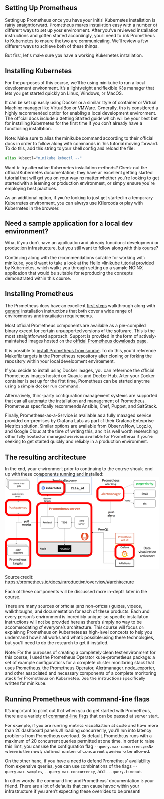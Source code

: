 ## Setting Up Prometheus

Setting up Prometheus once you have your initial Kubernetes installation is fairly straightforward. Prometheus makes installation easy with a number of different ways to set up your environment. After you’ve reviewed installation instructions and gotten started accordingly, you’ll need to link Prometheus to Kubernetes to ensure the two are communicating. We’ll review a few different ways to achieve both of these things.

But first, let's make sure you have a working Kubernetes installation.

## Installing Kubernetes
For the purposes of this course, we’ll be using minikube to run a local development environment. It’s a lightweight and flexible K8s manager that lets you get started quickly on Linux, Windows, or MacOS.

It can be set up easily using Docker or a similar style of container or Virtual Machine manager like VirtualBox or VMWare. Generally, this is considered a highly recommended option for enabling a local development environment. The official docs include a Getting Started guide which will be your best bet for installing Kubernetes for the first time if you don’t already have a functioning installation.

Note: Make sure to alias the minikube command according to their official docs in order to follow along with commands in this tutorial moving forward. To do this, add this string to your shell config and reload the file:

```bash
alias kubectl="minikube kubectl --"
```

Want to try alternative Kubernetes installation methods? Check out the official Kubernetes documentation; they have an excellent getting started tutorial that will get you on your way no matter whether you're looking to get started with a learning or production environment, or simply ensure you're employing best practices. 

As an additional option, if you’re looking to just get started in a temporary Kubernetes environment, you can always use Killercoda or play with Kubernetes in the browser.

## Need a sample application for a local dev environment?
What if you don’t have an application and already functional development or production infrastructure, but you still want to follow along with this course? 

Continuing along with the recommendations suitable for working with minikube, you’d want to take a look at the Hello Minikube tutorial provided by Kubernetes, which walks you through setting up a sample NGINX application that would be suitable for reproducing the concepts demonstrated within this course.

## Installing Prometheus
The Prometheus docs have an excellent [first steps](https://prometheus.io/docs/introduction/first_steps/) walkthrough along with [general](https://prometheus.io/docs/prometheus/latest/installation/) installation instructions that both cover a wide range of environments and installation requirements.

Most official Prometheus components are available as a pre-compiled binary except for certain unsupported versions of the software. This is the most straightforward approach. Support is provided in the form of actively-maintained images hosted on the [official Prometheus downloads page](https://prometheus.io/download/).

It is possible to [install Prometheus from source](https://github.com/prometheus/prometheus). To do this, you'd reference Makefile targets in the Prometheus repository after cloning or forking the repository within your local development environment.

If you decide to install using Docker images, you can reference the official Prometheus images hosted on Quay.io and Docker Hub. After your Docker container is set up for the first time, Prometheus can be started anytime using a simple docker run command.

Alternatively, third-party configuration management systems are supported that can all automate the installation and management of Prometheus. Prometheus specifically recommends Ansible, Chef, Puppet, and SaltStack. 

Finally, Prometheus-as-a-Service is available as a fully managed service provided on-premises by Grafana Labs as part of their Grafana Enterprise Metrics solution. Similar options are available from ObserveNow, Logz.io, and Google Cloud at the time of writing this, and it is well worth researching other fully hosted or managed services available for Prometheus if you’re seeking to get started quickly and reliably in a production environment.

## The resulting architecture
In the end, your environment prior to continuing to the course should end up with these components running and installed:
![Image](https://github.com/vamsikrishna2049/Kubernetes/blob/a8cd770ae729280f2535db392753d55c7894992e/K8S%20Monitoring/Prometheus%20Architecture%20-Setup.png)

Source credit: https://prometheus.io/docs/introduction/overview/#architecture

Each of these components will be discussed more in-depth later in the course.

There are many sources of official (and non-official) guides, videos, walkthroughs, and documentation for each of these products. Each and every person’s environment is incredibly unique, so specific installation instructions will not be provided here as there’s simply no way to be accommodating of everyone’s architecture. This course will focus on explaining Prometheus on Kubernetes as high-level concepts to help you understand how it all works and what’s possible using these technologies, but you’ll need to do the research to get it installed.

Note: For the purposes of creating a completely clean test environment for this course, I used the Prometheus Operator kube-prometheus package: a set of example configurations for a complete cluster monitoring stack that uses Prometheus, the Prometheus Operator, Alertmanager, node_exporter, and other associated and necessary components of a complete monitoring stack for Prometheus on Kubernetes. See the instructions specifically written for minikube.

## Running Prometheus with command-line flags
It’s important to point out that when you do get started with Prometheus, there are a variety of [command-line flags](https://prometheus.io/docs/prometheus/latest/command-line/prometheus/) that can be passed at server start. 

For example, if you are running metrics visualization at scale and have more than 20 dashboard panels all loading concurrently, you’ll run into latency problems from Prometheus overload. By default, Prometheus runs with a maximum of 20 concurrent queries permitted at one time. In order to raise this limit, you can use the configuration flag ```--query.max-concurrency=<N>``` where <N> is the newly defined number of concurrent queries to be allowed.

On the other hand, if you have a need to defend Prometheus’ availability from expensive queries, you can use combinations of the flags ```--query.max-samples```, ```--query.max-concurrency```, and ```---query.timeout```. 

In other words: the command line and Prometheus’ documentation is your friend. There are a lot of defaults that can cause havoc within your infrastructure if you aren’t expecting these overrides to be present!
